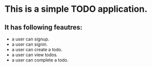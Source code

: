# This is a simple TODO application.

## It has following feautres:

- a user can signup.
- a user can signin.
- a user can create a todo.
- a user can view todos.
- a user can complete a todo.
